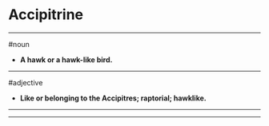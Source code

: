 # Accipitrine
---
#noun
- **A hawk or a hawk-like bird.**
---
#adjective
- **Like or belonging to the Accipitres; raptorial; hawklike.**
---
---
